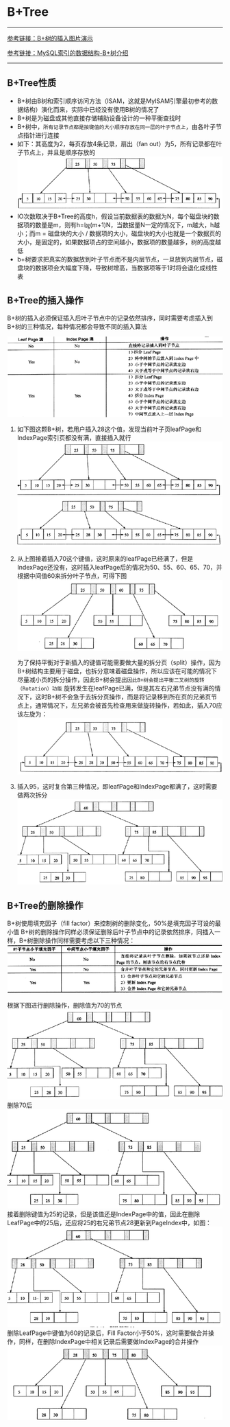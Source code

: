 # B+Tree

---

[参考链接：B+树的插入图片演示](https://www.cnblogs.com/zh718594493/p/12208878.html)

[参考链接：MySQL索引的数据结构-B+树介绍](https://www.cnblogs.com/nickchen121/p/11152523.html)

---

## B+Tree性质

+ B+树由B树和索引顺序访问方法（ISAM，这就是MyISAM引擎最初参考的数据结构）演化而来，实际中已经没有使用B树的情况了
+ B+树是为磁盘或其他直接存储辅助设备设计的一种平衡查找时
+ B+树中，`所有记录节点都是按键值的大小顺序存放在同一层的叶子节点上`，由各叶子节点指针进行连接
+ 如下：其高度为2，每页存放4条记录，扇出（fan out）为5，所有记录都在叶子节点上，并且是顺序存放的
![B+Tree](./images/B+Tree示例.png)
+ IO次数取决于B+Tree的高度h，假设当前数据表的数据为N，每个磁盘块的数据项的数量是m，则有h=㏒(m+1)N，当数据量N一定的情况下，m越大，h越小；而m = 磁盘块的大小 / 数据项的大小，磁盘块的大小也就是一个数据页的大小，是固定的，如果数据项占的空间越小，数据项的数量越多，树的高度越低
+ b+树要求把真实的数据放到叶子节点而不是内层节点，一旦放到内层节点，磁盘块的数据项会大幅度下降，导致树增高，当数据项等于1时将会退化成线性表

## B+Tree的插入操作

B+树的插入必须保证插入后叶子节点中的记录依然排序，同时需要考虑插入到B+树的三种情况，每种情况都会导致不同的插入算法

![B+Tree插入算法](./images/1007094-20190715183222522-74104570.png)

1. 如下图这颗B+树，若用户插入28这个值，发现当前叶子页leafPage和IndexPage索引页都没有满，直接插入就行
![插入值28](./images/1007094-20190715183410648-1481295178.png)
![插入值28后](./images/1007094-20190715183321918-762706256.png)

2. 从上图接着插入70这个键值，这时原来的leafPage已经满了，但是IndexPage还没有，这时插入leafPage后的情况为50、55、60、65、70，并根据中间值60来拆分叶子节点，可得下图
![插入值70](./images/1007094-20190715183840768-739369271.png)

    为了保持平衡对于新插入的键值可能需要做大量的拆分页（split）操作，因为B+树结构主要用于磁盘，也拆分意味着磁盘操作，所以应该在可能的情况下尽量减小页的拆分操作，因此B+树会提出`因此B+树会提出平衡二叉树的旋转（Rotation）功能`
    旋转发生在leafPage已满，但是其左右兄弟节点没有满的情况下，这时B+树不会急于去拆分页操作，而是将记录移到所在页的兄弟页节点上，通常情况下，左兄弟会被首先检查用来做旋转操作，若如此，插入70应该左旋为：
    ![插入值70左旋](./images/1007094-20190715185137260-1416232269.png)

3. 插入95，这时复合第三种情况，即leafPage和IndexPage都满了，这时需要做两次拆分
![插入值95](./images/1007094-20190715185201919-774153102.png)

## B+Tree的删除操作

B+树使用填充因子（fill factor）来控制树的删除变化，50%是填充因子可设的最小值
B+树的删除操作同样必须保证删除后叶子节点中的记录依然排序，同插入一样，B+树删除操作同样需要考虑以下三种情况：
![删除的3种情况](./images/1007094-20190715185531259-2115301571.png)

根据下图进行删除操作，删除值为70的节点
![删除70前](./images/1007094-20190715185201919-774153102.png)
删除70后
![删除70后](./images/1007094-20190715185933863-978982346.png)
接着删除键值为25的记录，但是该值还是IndexPage中的值，因此在删除LeafPage中的25后，还应将25的右兄弟节点28更新到PageIndex中，如图：
![删除25后](./images/1007094-20190715190317126-751944863.png)
删除LeafPage中键值为60的记录后，Fill Factor小于50%，这时需要做合并操作，同样，在删除IndexPage中相关记录后需要做IndexPage的合并操作
![删除60后](./images/1007094-20190715190658067-69285584.png)